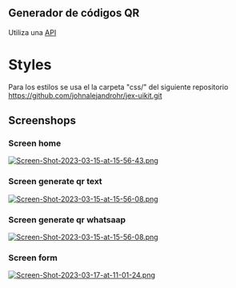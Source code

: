 ## Generador de códigos QR

Utiliza una [API](https://goqr.me/api/ "API")

# Styles
Para los estilos se usa el la carpeta "css/" del siguiente repositorio
https://github.com/johnalejandrohr/jex-uikit.git

## Screenshops

### Screen home
[![Screen-Shot-2023-03-15-at-15-56-43.png](https://i.postimg.cc/vZ4SMSGL/Screen-Shot-2023-03-15-at-15-56-43.png)](https://postimg.cc/qNdGxwhz)

### Screen generate qr text
[![Screen-Shot-2023-03-15-at-15-56-08.png](https://i.postimg.cc/NMFtwkC3/Screen-Shot-2023-03-15-at-15-56-08.png)](https://postimg.cc/HJqRwXgz)

### Screen generate qr whatsaap
[![Screen-Shot-2023-03-15-at-15-56-08.png](https://i.postimg.cc/NMFtwkC3/Screen-Shot-2023-03-15-at-15-56-08.png)](https://postimg.cc/HJqRwXgz)

### Screen form
[![Screen-Shot-2023-03-17-at-11-01-24.png](https://i.postimg.cc/RVV85qm6/Screen-Shot-2023-03-17-at-11-01-24.png)](https://postimg.cc/3WV928dY)
